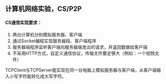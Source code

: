 ## 计算机网络实验，CS/P2P

#### CS通信实现要求：
1. 两台计算机分别模拟服务器、客户端
2. 通过Socket编程实现服务器段、客户端程序
3. 服务器端程序监听客户端向服务器端发出的请求，并返回数据给客户端
4. 不采用HTTP方式，自定义通信协议，传输文件要足够大（例如：一个视频文件）

TCPClient与TCPServer能实现在同一台电脑上模拟服务器与客户端，从客户端输入小写字符能转化成大写字符。